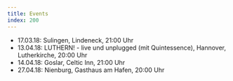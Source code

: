 ```yaml
---
title: Events
index: 200
---
```


<ul class="no-bullet">
	<li>
		17.03.18: Sulingen, Lindeneck, 21:00 Uhr
	</li>
	<li>
		13.04.18: LUTHERN! - live und unplugged (mit Quintessence), Hannover, Lutherkirche, 20:00 Uhr
	</li>
	<li>
		14.04.18: Goslar, Celtic Inn, 21:00 Uhr
	</li>
	<li>
		27.04.18: Nienburg, Gasthaus am Hafen, 20:00 Uhr
	</li>
	
</ul>
